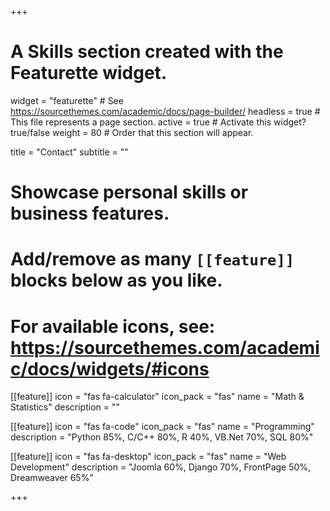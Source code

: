 +++
# A Skills section created with the Featurette widget.
widget = "featurette"  # See https://sourcethemes.com/academic/docs/page-builder/
headless = true  # This file represents a page section.
active = true  # Activate this widget? true/false
weight = 80  # Order that this section will appear.

title = "Contact"
subtitle = ""

# Showcase personal skills or business features.
# 
# Add/remove as many `[[feature]]` blocks below as you like.
# 
# For available icons, see: https://sourcethemes.com/academic/docs/widgets/#icons

  
 [[feature]]
  icon = "fas fa-calculator"
  icon_pack = "fas"
  name = "Math & Statistics"
  description = ""
  
[[feature]]
  icon = "fas fa-code"
  icon_pack = "fas"
  name = "Programming"
  description = "Python 85%, C/C++ 80%, R 40%, VB.Net 70%, SQL 80%"
 
 [[feature]]
  icon = "fas fa-desktop"
  icon_pack = "fas"
  name = "Web Development"
  description = "Joomla 60%, Django 70%, FrontPage 50%, Dreamweaver 65%"

+++
